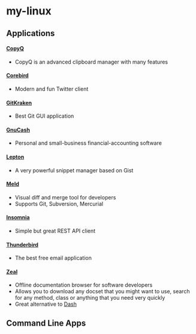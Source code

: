 # my-linux

## Applications

#### [CopyQ](https://hluk.github.io/CopyQ/)

- CopyQ is an advanced clipboard manager with many features

#### [Corebird](https://corebird.baedert.org/)

- Modern and fun Twitter client

#### [GitKraken](https://www.gitkraken.com/)

- Best Git GUI application

#### [GnuCash](https://www.gnucash.org/)

- Personal and small-business financial-accounting software

#### [Lepton](https://github.com/hackjutsu/Lepton)

-  A very powerful snippet manager based on Gist

#### [Meld](http://meldmerge.org/)

- Visual diff and merge tool for developers
- Supports Git, Subversion, Mercurial

#### [Insomnia](https://insomnia.rest/)

- Simple but great REST API client

#### [Thunderbird](https://www.mozilla.org/en-US/thunderbird/)

- The best free email application

#### [Zeal](https://zealdocs.org/)

- Offline documentation browser for software developers 
- Allows you to download any docset that you might want to use, search for any method, class or anything that you need very quickly 
- Great alternative to [Dash](https://kapeli.com/dash)

## Command Line Apps
